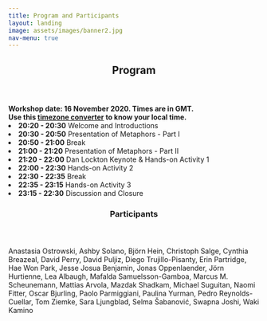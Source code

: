 ```yaml
---
title: Program and Participants
layout: landing
image: assets/images/banner2.jpg
nav-menu: true
---
```


<!-- Main -->
<div id="main" class="alt">

<!-- One -->
<section id="one">
	<div class="inner">
		<header class="major">
			<h1>Program</h1>
		</header>

<!-- Content -->
<div class="row">
	<div class="6u 12u$(small)">
	<b>Workshop date: 16 November 2020. Times are in GMT.<br></b>
	<b> Use this <a href="https://greenwichmeantime.com/time/to/gmt-local/">timezone converter</a> to know your local time.<br></b>
		<li><b>20:20 - 20:30</b>	Welcome and Introductions<br></li>
		<li><b>20:30 - 20:50</b>	Presentation of Metaphors - Part I<br></li>
		<li><b>20:50 - 21:00</b>	Break<br></li>
		<li><b>21:00 - 21:20</b>	Presentation of Metaphors - Part II<br></li>
		<li><b>21:20 - 22:00</b>	Dan Lockton Keynote & Hands-on Activity 1<br></li>
		<li><b>22:00 - 22:30</b>	Hands-on Activity 2<br></li>
		<li><b>22:30 - 22:35</b>	Break<br></li>
		<li><b>22:35 - 23:15</b>	Hands-on Activity 3<br></li>
		<li><b>23:15 - 22:30</b>	Discussion and  Closure<br></li>
	</div>
<!-- One -->
<section id="one">
	<div class="inner">
		<header class="major">
			<h1>Participants</h1>
		</header>

<!-- Content -->
<div class="row">
	<div class="6u 12u$(small)">
	Anastasia Ostrowski, Ashby Solano, Björn Hein, Christoph Salge, Cynthia Breazeal, David Perry, David Puljiz, Diego Trujillo-Pisanty, Erin Partridge, Hae Won Park, Jesse Josua Benjamin, Jonas Oppenlaender, Jörn Hurtienne, Lea Albaugh, Mafalda Samuelsson-Gamboa, Marcus M. Scheunemann, Mattias Arvola, Mazdak Shadkam, Michael Suguitan, Naomi Fitter, Oscar Bjurling, Paolo Parmiggiani, Paulina Yurman, Pedro Reynolds-Cuellar, Tom Ziemke, Sara Ljungblad, Selma Šabanović, Swapna Joshi, Waki Kamino
</div>

